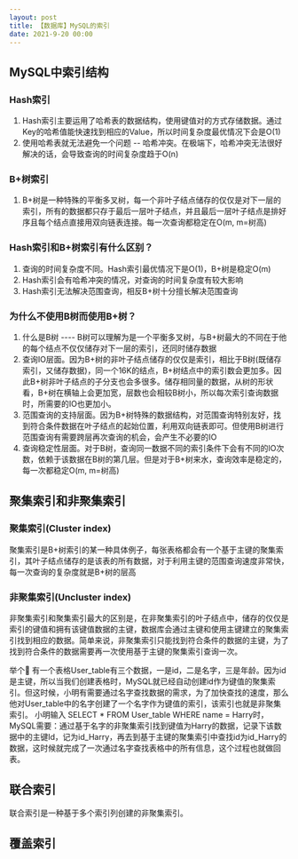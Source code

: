 ```yaml
---
layout: post
title: 【数据库】MySQL的索引
date: 2021-9-20 00:00
---
```


## MySQL中索引结构

### Hash索引

1. Hash索引主要运用了哈希表的数据结构，使用键值对的方式存储数据。通过Key的哈希值能快速找到相应的Value，所以时间复杂度最优情况下会是O(1)
2. 使用哈希表就无法避免一个问题 -- 哈希冲突。在极端下，哈希冲突无法很好解决的话，会导致查询的时间复杂度趋于O(n)

### B+树索引

1. B+树是一种特殊的平衡多叉树，每一个非叶子结点储存的仅仅是对下一层的索引，所有的数据都只存于最后一层叶子结点，并且最后一层叶子结点是排好序且每个结点直接用双向链表连接。每一次查询都稳定在O(m, m=树高)

### Hash索引和B+树索引有什么区别？

1. 查询的时间复杂度不同。Hash索引最优情况下是O(1)，B+树是稳定O(m)
2. Hash索引会有哈希冲突的情况，对查询的时间复杂度有较大影响
3. Hash索引无法解决范围查询，相反B+树十分擅长解决范围查询

### 为什么不使用B树而使用B+树？

1. 什么是B树 ---- B树可以理解为是一个平衡多叉树，与B+树最大的不同在于他的每个结点不仅仅储存对下一层的索引，还同时储存数据
2. 查询IO层面。因为B+树的非叶子结点储存的仅仅是索引，相比于B树(既储存索引，又储存数据)，同一个16K的结点，B+树结点中的索引数会更加多。因此B+树非叶子结点的子分支也会多很多。储存相同量的数据，从树的形状看，B+树在横轴上会更加宽，层数也会相较B树小，所以每次索引查询数据时，所需要的IO也更加小。
3. 范围查询的支持层面。因为B+树特殊的数据结构，对范围查询特别友好，找到符合条件数据在叶子结点的起始位置，利用双向链表即可。但使用B树进行范围查询有需要跨层再次查询的机会，会产生不必要的IO
4. 查询稳定性层面。对于B树，查询同一数据不同的索引条件下会有不同的IO次数，依赖于该数据在B树的第几层。但是对于B+树来水，查询效率是稳定的，每一次都稳定O(m, m=树高)

## 聚集索引和非聚集索引

### 聚集索引(Cluster index)

聚集索引是B+树索引的某一种具体例子，每张表格都会有一个基于主键的聚集索引，其叶子结点储存的是该表的所有数据，对于利用主键的范围查询速度非常快，每一次查询的复杂度就是B+树的层高

### 非聚集索引(Uncluster index)

非聚集索引和聚集索引最大的区别是，在非聚集索引的叶子结点中，储存的仅仅是索引的键值和拥有该键值数据的主键，数据库会通过主键和使用主键建立的聚集索引找到相应的数据。简单来说，非聚集索引只能找到符合条件的数据的主键，为了找到符合条件的数据需要再一次使用基于主键的聚集索引查询一次。

举个🌰 有一个表格User_table有三个数据，一是id，二是名字，三是年龄。因为id是主键，所以当我们创建表格时，MySQL就已经自动创建id作为键值的聚集索引。但这时候，小明有需要通过名字查找数据的需求，为了加快查找的速度，那么他对User_table中的名字创建了一个名字作为键值的索引，该索引也就是非聚集索引。
小明输入 SELECT * FROM User_table WHERE name = Harry时，MySQL需要：通过基于名字的非聚集索引找到键值为Harry的数据，记录下该数据中的主键Id，记为id_Harry，再去到基于主键的聚集索引中查找id为id_Harry的数据，这时候就完成了一次通过名字查找表格中的所有信息，这个过程也就做回表。

## 联合索引

联合索引是一种基于多个索引列创建的非聚集索引。



## 覆盖索引

